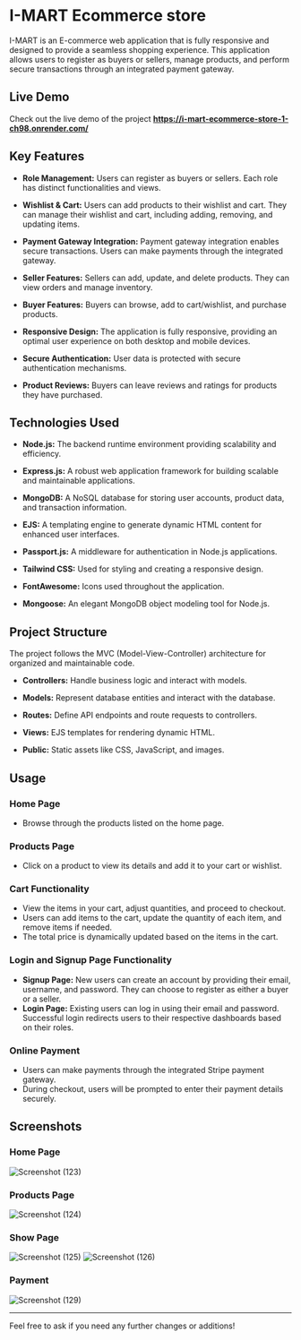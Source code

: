 # I-MART Ecommerce store

I-MART is an E-commerce web application that is fully responsive and designed to provide a seamless shopping experience. This application allows users to register as buyers or sellers, manage products, and perform secure transactions through an integrated payment gateway.

## Live Demo
Check out the live demo of the project **https://i-mart-ecommerce-store-1-ch98.onrender.com/**

## Key Features
- **Role Management:** Users can register as buyers or sellers. Each role has distinct functionalities and views.
  
- **Wishlist & Cart:** Users can add products to their wishlist and cart. They can manage their wishlist and cart, including adding, removing, and updating items.
  
- **Payment Gateway Integration:** Payment gateway integration enables secure transactions. Users can make payments through the integrated gateway.
  
- **Seller Features:** Sellers can add, update, and delete products. They can view orders and manage inventory.
  
- **Buyer Features:** Buyers can browse, add to cart/wishlist, and purchase products.
  
- **Responsive Design:** The application is fully responsive, providing an optimal user experience on both desktop and mobile devices.
  
- **Secure Authentication:** User data is protected with secure authentication mechanisms.
  
- **Product Reviews:** Buyers can leave reviews and ratings for products they have purchased.

## Technologies Used
- **Node.js:** The backend runtime environment providing scalability and efficiency.
  
- **Express.js:** A robust web application framework for building scalable and maintainable applications.
  
- **MongoDB:** A NoSQL database for storing user accounts, product data, and transaction information.
  
- **EJS:** A templating engine to generate dynamic HTML content for enhanced user interfaces.
  
- **Passport.js:** A middleware for authentication in Node.js applications.
  
- **Tailwind CSS:** Used for styling and creating a responsive design.
  
- **FontAwesome:** Icons used throughout the application.
  
- **Mongoose:** An elegant MongoDB object modeling tool for Node.js.

## Project Structure
The project follows the MVC (Model-View-Controller) architecture for organized and maintainable code.

- **Controllers:** Handle business logic and interact with models.
  
- **Models:** Represent database entities and interact with the database.
  
- **Routes:** Define API endpoints and route requests to controllers.
  
- **Views:** EJS templates for rendering dynamic HTML.
  
- **Public:** Static assets like CSS, JavaScript, and images.

## Usage

### Home Page
- Browse through the products listed on the home page.

### Products Page
- Click on a product to view its details and add it to your cart or wishlist.

### Cart Functionality
- View the items in your cart, adjust quantities, and proceed to checkout.
- Users can add items to the cart, update the quantity of each item, and remove items if needed.
- The total price is dynamically updated based on the items in the cart.

### Login and Signup Page Functionality
- **Signup Page:** New users can create an account by providing their email, username, and password. They can choose to register as either a buyer or a seller.
- **Login Page:** Existing users can log in using their email and password. Successful login redirects users to their respective dashboards based on their roles.

### Online Payment
- Users can make payments through the integrated Stripe payment gateway.
- During checkout, users will be prompted to enter their payment details securely.

## Screenshots

### Home Page
![Screenshot (123)](https://github.com/user-attachments/assets/3d65f0d9-3d8a-423e-abaa-15a73deae0df)

### Products Page
![Screenshot (124)](https://github.com/user-attachments/assets/9a9d55a5-a7d9-4232-a149-333908d21a6a)

### Show Page
![Screenshot (125)](https://github.com/user-attachments/assets/fe59b212-dc9c-4d51-8362-53c62d6dfd8b)
![Screenshot (126)](https://github.com/user-attachments/assets/1bb0df09-4734-493a-84cb-5a598d29778e)

### Payment
![Screenshot (129)](https://github.com/user-attachments/assets/46bf05af-6b0f-4470-b75c-51da4a7e296a)

---
Feel free to ask if you need any further changes or additions!
